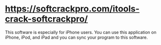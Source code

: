 # https://softcrackpro.com/itools-crack-softcrackpro/
This software is especially for iPhone users. You can use this application on iPhone, iPod, and iPad and you can sync your program to this software. 
